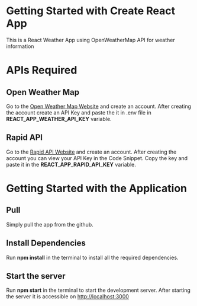 # Getting Started with Create React App

This is a React Weather App using OpenWeatherMap API for weather information

# APIs Required

## Open Weather Map

Go to the [Open Weather Map Website](https://home.openweathermap.org/api_keys) and create an account.
After creating the account create an API Key and paste the it in .env file in **REACT_APP_WEATHER_API_KEY** variable.

## Rapid API

Go to the [Rapid API Website](https://rapidapi.com/wirefreethought/api/geodb-cities) and create an account.
After creating the account you can view your API Key in the Code Snippet. Copy the key and paste it in the **REACT_APP_RAPID_API_KEY** variable.

# Getting Started with the Application

## Pull

Simply pull the app from the github.

## Install Dependencies

Run **npm install** in the terminal to install all the required dependencies.

## Start the server

Run **npm start** in the terminal to start the development server. After starting the server it is accessible on [http://localhost:3000](http://localhost:3000)
